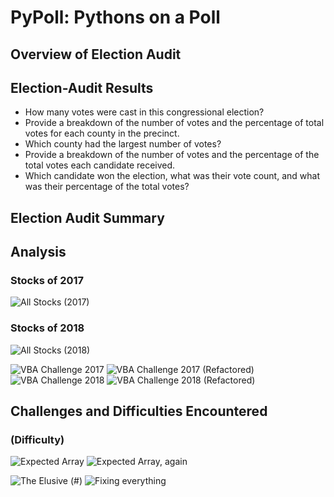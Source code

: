 # PyPoll: Pythons on a Poll

## Overview of Election Audit

## Election-Audit Results
* How many votes were cast in this congressional election?
* Provide a breakdown of the number of votes and the percentage of total votes for each county in the precinct.
* Which county had the largest number of votes?
* Provide a breakdown of the number of votes and the percentage of the total votes each candidate received.
* Which candidate won the election, what was their vote count, and what was their percentage of the total votes?

## Election Audit Summary





## Analysis
### Stocks of 2017

![All Stocks (2017)](Write-Up_Resources/All_Stocks_2017.png)
  
### Stocks of 2018
 
![All Stocks (2018)](Write-Up_Resources/All_Stocks_2018.png)

![VBA Challenge 2017](Resources/VBA_Challenge_2017.png)
![VBA Challenge 2017 (Refactored)](Resources/VBA_Challenge_2017_Refactored.png)
![VBA Challenge 2018](Resources/VBA_Challenge_2018.png)
![VBA Challenge 2018 (Refactored)](Resources/VBA_Challenge_2018_Refactored.png)

## Challenges and Difficulties Encountered
### (Difficulty)

  
![Expected Array](Write-Up_Resources/compile_error-expected_array.png)
![Expected Array, again](Write-Up_Resources/compile_error2.png)


![The Elusive (#)](Write-Up_Resources/constant_expression.png)
![Fixing everything](Write-Up_Resources/fixing_everything.png)
